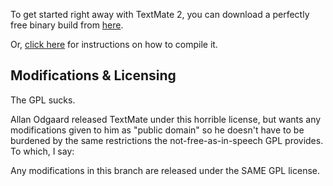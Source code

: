 To get started right away with TextMate 2, you can download a perfectly free binary build from [here](https://github.com/jwhitehorn/textmate/downloads).

Or, [click here](https://github.com/jwhitehorn/textmate/wiki/building) for instructions on how to compile it.

## Modifications & Licensing

The GPL sucks.

Allan Odgaard released TextMate under this horrible license, but wants any modifications given to him as "public domain" so he doesn't have to be burdened by the same restrictions the not-free-as-in-speech GPL provides. To which, I say:

Any modifications in this branch are released under the SAME GPL license.
